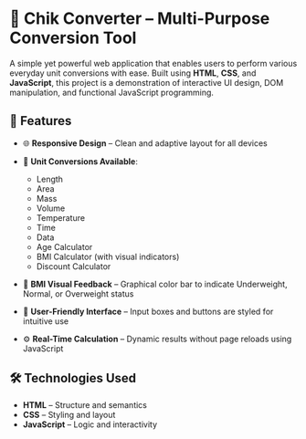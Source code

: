 # 🔄 Chik Converter – Multi-Purpose Conversion Tool

A simple yet powerful web application that enables users to perform various everyday unit conversions with ease. Built using **HTML**, **CSS**, and **JavaScript**, this project is a demonstration of interactive UI design, DOM manipulation, and functional JavaScript programming.

## 🚀 Features

- 🌐 **Responsive Design** – Clean and adaptive layout for all devices
- 📏 **Unit Conversions Available**:
  - Length
  - Area
  - Mass
  - Volume
  - Temperature
  - Time
  - Data
  - Age Calculator
  - BMI Calculator (with visual indicators)
  - Discount Calculator

- 🎯 **BMI Visual Feedback** – Graphical color bar to indicate Underweight, Normal, or Overweight status
- 🧠 **User-Friendly Interface** – Input boxes and buttons are styled for intuitive use
- ⚙️ **Real-Time Calculation** – Dynamic results without page reloads using JavaScript

## 🛠️ Technologies Used

- **HTML** – Structure and semantics
- **CSS** – Styling and layout
- **JavaScript** – Logic and interactivity


